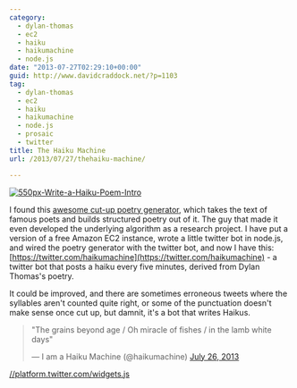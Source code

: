 ```yaml
---
category:
  - dylan-thomas
  - ec2
  - haiku
  - haikumachine
  - node.js
date: "2013-07-27T02:29:10+00:00"
guid: http://www.davidcraddock.net/?p=1103
tag:
  - dylan-thomas
  - ec2
  - haiku
  - haikumachine
  - node.js
  - prosaic
  - twitter
title: The Haiku Machine
url: /2013/07/27/thehaiku-machine/

---
```

[![550px-Write-a-Haiku-Poem-Intro](/wp-content/uploads/2013/07/550px-write-a-haiku-poem-intro.jpg)](/wp-content/uploads/2013/07/550px-write-a-haiku-poem-intro.jpg)

I found this [awesome cut-up poetry generator](https://github.com/nathanielksmith/prosaic), which takes the text of famous poets and builds structured poetry out of it. The guy that made it even developed the underlying algorithm as a research project. I have put a version of a free Amazon EC2 instance, wrote a little twitter bot in node.js, and wired the poetry generator with the twitter bot, and now I have this: [https://twitter.com/haikumachine](https://twitter.com/haikumachine) \- a twitter bot that posts a haiku every five minutes, derived from Dylan Thomas's poetry.

It could be improved, and there are sometimes erroneous tweets where the syllables aren't counted quite right, or some of the punctuation doesn't make sense once cut up, but damnit, it's a bot that writes Haikus.

> "The grains beyond age / Oh miracle of fishes / in the lamb white days"
>
> — I am a Haiku Machine (@haikumachine) [July 26, 2013](https://twitter.com/haikumachine/statuses/360829607177502721)

 [//platform.twitter.com/widgets.js](//platform.twitter.com/widgets.js)

